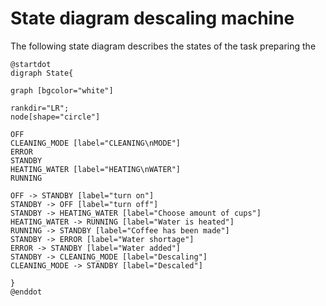 # State diagram descaling machine

The following state diagram describes the states of the task preparing the

```plantuml
@startdot
digraph State{

graph [bgcolor="white"] 

rankdir="LR";
node[shape="circle"]

OFF 
CLEANING_MODE [label="CLEANING\nMODE"]
ERROR
STANDBY
HEATING_WATER [label="HEATING\nWATER"]
RUNNING
 
OFF -> STANDBY [label="turn on"]
STANDBY -> OFF [label="turn off"]
STANDBY -> HEATING_WATER [label="Choose amount of cups"]
HEATING_WATER -> RUNNING [label="Water is heated"]
RUNNING -> STANDBY [label="Coffee has been made"]
STANDBY -> ERROR [label="Water shortage"]
ERROR -> STANDBY [label="Water added"]
STANDBY -> CLEANING_MODE [label="Descaling"]
CLEANING_MODE -> STANDBY [label="Descaled"]

}
@enddot